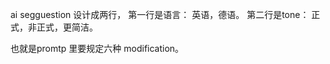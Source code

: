 ai segguestion 设计成两行，
第一行是语言： 英语，德语。
第二行是tone： 正式，非正式，更简洁。

也就是promtp 里要规定六种 modification。











